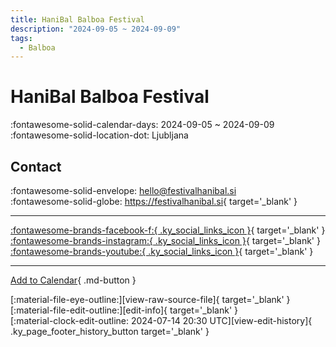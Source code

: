 ```yaml
---
title: HaniBal Balboa Festival
description: "2024-09-05 ~ 2024-09-09"
tags:
  - Balboa
---
```


# HaniBal Balboa Festival 

:fontawesome-solid-calendar-days: 2024-09-05 ~ 2024-09-09  
:fontawesome-solid-location-dot: Ljubljana  

## Contact

:fontawesome-solid-envelope: <hello@festivalhanibal.si>  
:fontawesome-solid-globe: <https://festivalhanibal.si>{ target='_blank' }  

---

 [:fontawesome-brands-facebook-f:{ .ky_social_links_icon }](https://www.facebook.com/festivalhanibal){ target='_blank' } [:fontawesome-brands-instagram:{ .ky_social_links_icon }](https://instagram.com/festivalhanibal){ target='_blank' } [:fontawesome-brands-youtube:{ .ky_social_links_icon }](https://youtube.com/@balboafestivalhanibal9598){ target='_blank' }

---

[Add to Calendar](https://swing.news/ics/en/2024/sl_SI/haniBal-balboa-festival-2024.ics){ .md-button }

<div class="ky_page_footer" markdown>
<div class="ky_page_footer_trailing" markdown="span">
[:material-file-eye-outline:][view-raw-source-file]{ target='_blank' }
[:material-file-edit-outline:][edit-info]{ target='_blank' }
</div>
<div class="ky_page_footer_leading" markdown="span">
[:material-clock-edit-outline: 2024-07-14 20:30 UTC][view-edit-history]{ .ky_page_footer_history_button target='_blank' }
</div>
</div>

[view-raw-source-file]: https://github.com/swingdance/events/blob/main/2024/sl_SI/haniBal-balboa-festival-2024.json "View Raw Source File"
[edit-info]: https://github.com/swingdance/events/issues/new?assignees=&labels=update+event&projects=&template=03-update_entity.yml&title=%5B2024%2Fsl_SI%5D%20HaniBal%20Balboa%20Festival&region=sl_SI&year=2024&id=haniBal-balboa-festival-2024&name=HaniBal%20Balboa%20Festival&org_id= "Edit Info"

[view-edit-history]: https://github.com/swingdance/events/commits/main/2024/sl_SI/haniBal-balboa-festival-2024.json "View Edit History"
